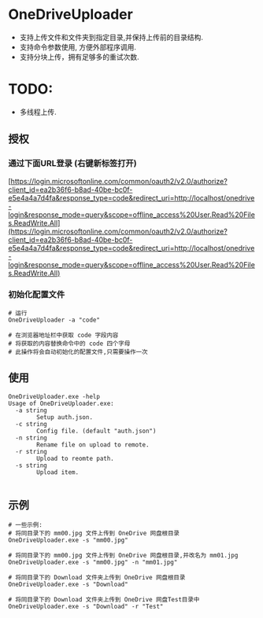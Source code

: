 # OneDriveUploader
- 支持上传文件和文件夹到指定目录,并保持上传前的目录结构.
- 支持命令参数使用, 方便外部程序调用.
- 支持分块上传，拥有足够多的重试次数.
# TODO:
- 多线程上传.

## 授权
### 通过下面URL登录 (右键新标签打开)
[https://login.microsoftonline.com/common/oauth2/v2.0/authorize?client_id=ea2b36f6-b8ad-40be-bc0f-e5e4a4a7d4fa&response_type=code&redirect_uri=http://localhost/onedrive-login&response_mode=query&scope=offline_access%20User.Read%20Files.ReadWrite.All](https://login.microsoftonline.com/common/oauth2/v2.0/authorize?client_id=ea2b36f6-b8ad-40be-bc0f-e5e4a4a7d4fa&response_type=code&redirect_uri=http://localhost/onedrive-login&response_mode=query&scope=offline_access%20User.Read%20Files.ReadWrite.All)

### 初始化配置文件
```
# 运行
OneDriveUploader -a "code"

# 在浏览器地址栏中获取 code 字段内容
# 将获取的内容替换命令中的 code 四个字母
# 此操作将会自动初始化的配置文件,只需要操作一次
```

## 使用
```
OneDriveUploader.exe -help
Usage of OneDriveUploader.exe:
  -a string
        Setup auth.json.
  -c string
        Config file. (default "auth.json")
  -n string
        Rename file on upload to remote.
  -r string
        Upload to reomte path.
  -s string
        Upload item.
        
```

## 示例
```
# 一些示例:
# 将同目录下的 mm00.jpg 文件上传到 OneDrive 网盘根目录
OneDriveUploader.exe -s "mm00.jpg"

# 将同目录下的 mm00.jpg 文件上传到 OneDrive 网盘根目录,并改名为 mm01.jpg
OneDriveUploader.exe -s "mm00.jpg" -n "mm01.jpg"

# 将同目录下的 Download 文件夹上传到 OneDrive 网盘根目录
OneDriveUploader.exe -s "Download" 

# 将同目录下的 Download 文件夹上传到 OneDrive 网盘Test目录中
OneDriveUploader.exe -s "Download" -r "Test"
```


